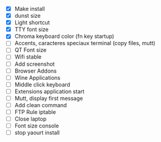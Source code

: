 - [x] Make install
- [x] dunst size
- [x] Light shortcut
- [x] TTY font size
- [x] Chroma keyboard color (fn key startup)
- [ ] Accents, caracteres speciaux terminal (copy files, mutt)
- [ ] QT Font size
- [ ] Wifi stable
- [ ] Add screenshot
- [ ] Browser Addons
- [ ] Wine Applications
- [ ] Middle click keyboard
- [ ] Extensions application start
- [ ] Mutt, display first message
- [ ] Add clean command
- [ ] FTP Rule iptable
- [ ] Close laptop
- [ ] Font size console
- [ ] stop yaourt install
